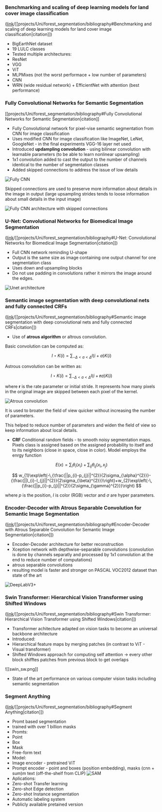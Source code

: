 ### Benchmarking and scaling of deep learning models for land cover image classification
([link](https://www.sciencedirect.com/science/article/pii/S0924271622003057)/[[projects/Uni/forest_segmentation/bibliography#Benchmarking and scaling of deep learning models for land cover image classification|citation]])

- BigEarthNet dataset
- 19 LULC classes
- Tested multiple architectures:
- ResNet
- VGG
- ViT
- MLPMixes (not the worst performace + low number of parameters)
- CNN
- WRN (wide residual network) + EfficientNet with attention (best performance)
### Fully Convolutional Networks for Semantic Segmentation
[[projects/Uni/forest_segmentation/bibliography#Fully Convolutional Networks for Semantic Segmentation|citation]]


- Fully Convolutional network for pixel-vise semantic segmentation from CNN for image classification
- Uses modified CNN for image classification like ImageNet, LeNet, GoogleNet - in the final experiments VGG-16 layer net used
- Introduced **updampling convolution** - using bilinear convolution with learnable parameters (to be able to learn nonlinear upsampling)
- 1x1 convolution added to cast the output to the number of channels identical to the number of segmentation classes
- Added skipped connections to address the issue of low details

![Fully CNN](FCN_1.png)

Skipped connections are used to preserve more information about details in the image in output (large upsampling strides tends to loose information about small details in the input image)

![Fully CNN architecture with skipped connections](FCN_architecture.png)
### U-Net: Convolutional Networks for Biomedical Image Segmentation
([link](https://link.springer.com/chapter/10.1007/978-3-319-24574-4_28)/[[projects/Uni/forest_segmentation/bibliography#U-Net: Convolutional Networks for Biomedical Image Segmentation|citation]])

- Full CNN network reminding U-shape
- Output is the same size as image containing one output channel for one segmentation class
- Uses down and upsampling blocks
- Do not use padding in convolutions rather it mirrors the image around the edges.

![Unet architecture](Unet.png)


### Semantic image segmentation with deep convolutional nets and fully connected CRFs
([link](https://arxiv.org/abs/1412.7062)/[[projects/Uni/forest_segmentation/bibliography#Semantic image segmentation with deep convolutional nets and fully connected CRFs|citation]])

- Use of **atrous algorithm** or altrous convolution.

Basic convolution can be computed as:

$$I \star K (i) =  \sum_{-\Delta < a < \Delta} I(i+a)K(i) $$

Astrous convolution can be written as:

$$I \star K (i) =  \sum_{-\Delta < a < \Delta} I(i+\mathbf{r} a)K(i) $$

where $\mathbf{r}$ is the rate parameter or initial stride. It represents how many pixels in the original image are skipped between each pixel of the kernel.

![Atrous convolution](atrous_convolution.png)

It is used to broater the field of view quicker without increasing the number of parameters.

This helped to reduce number of parameters and widen the field of view so keep information about local details.

- **CRF** Conditional random fields - to smooth noisy segmentation maps. Pixels class is assigned based on the assigned probability to itself and to its neighbors (close in space, close in color). Model employs the enrgy function

$$
E(x)=\sum_{i}\theta_{i}(x_{i})+\sum_{i j}\theta_{i j}(x_{i},x_{j})
$$

$$
w_{1}\exp\left(-\,{\frac{||p_{i}-p_{j}||^{2}}{2\sigma_{\alpha}^{2}}}-{\frac{||I_{i}-I_{j}||^{2}}{2\sigma_{\beta}^{2}}}\right)+w_{2}\exp\left(-\,{\frac{||p_{i}-p_{j}||^{2}}{2\sigma_{\gamma}^{2}}}\right)
$$

where $p$ is the position, $I$ is color (RGB) vector and $\sigma$ are hyper parameters.
### Encoder-Decoder with Atrous Separable Convolution for Semantic Image Segmentation
([link](https://openaccess.thecvf.com/content_ECCV_2018/html/Liang-Chieh_Chen_Encoder-Decoder_with_Atrous_ECCV_2018_paper.html)/[[projects/Uni/forest_segmentation/bibliography#Encoder-Decoder with Atrous Separable Convolution for Semantic Image Segmentation|citation]])

- Encoder-Decoder architecture for better reconstruction
- Xception network with depthwise-separable convolutions (convolution is done by channels separatly and processed by 1x1 convolution at the end to reduce number of computations)
- atrous separable convolutions
- resulting model is faster and stronger on PASCAL VOC2012 dataset than state of the art

![DeepLabV3+](DeepLabV3+.png)

### Swin Transformer: Hierarchical Vision Transformer using Shifted Windows
([link](https://openaccess.thecvf.com/content/ICCV2021/html/Liu_Swin_Transformer_Hierarchical_Vision_Transformer_Using_Shifted_Windows_ICCV_2021_paper)/[[projects/Uni/forest_segmentation/bibliography#Swin Transformer: Hierarchical Vision Transformer using Shifted Windows|citation]])

- Transformer achitecture adapted on vision tasks to become an universal backbone architecture
- Introduced:
- Hierarchical feature maps by merging patches (in contrast to ViT - Visual transformer)
- Shifted Windows approach for computing self attention -> every other block shifftes patches from previous block to get overlaps

![[swin_sw.png]]



- State of the art performance on various computer vision tasks including semantic segmentation

### Segment Anything
([link](https://arxiv.org/abs/2304.02643)/[[projects/Uni/forest_segmentation/bibliography#Segment Anything|citation]])

- Promt based segmentation
- trained with over 1 billion masks
- Promts:
- Point
- Box
- Mask
- Free-form text
- Model:
- Image encoder - pretrained ViT
- Prompt encoder - point and boxes (position embedding), masks (cnn + sum)m text (off-the-shelf from CLIP)
![SAM](SAM.png)
- Aplications:
- Zero-shot Transfer learning
- Zero-shot Edge detection
- Zero-shot Instance segmentation
- Automatic labeling system
- Publicly available pretained version
